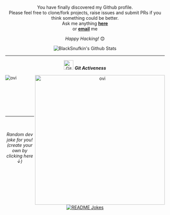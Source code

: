 
<div align="center">

You have finally discovered my Github profile. <br>
Please feel free to clone/fork projects, raise issues and submit PRs if you think something could be better. <br>
Ask me anything <a href="https://github.com/BlackSnufkin/BlackSnufkin/issues/new"><b>here</b></a><br>
or <a href="mailto:BlackSnufkin@outlook.com"><b>email</b></a> me

<i>Happy Hacking!</i> 😊

</div>

<div align="center">

<img align="center" src="https://github-readme-stats.vercel.app/api?username=Blacksnufkin&show_icons=true&hide=contribs,prs&cache_seconds=86400&theme=chartreuse-dark" alt="BlackSnufkin's Github Stats">
  
  
  <hr>
  <p align="center">
 <img src="https://media.giphy.com/media/W5eoZHPpUx9sapR0eu/giphy.gif" width="30px" alt="Git"/>&nbsp;<i><b>Git Activeness</b></i></p>
 
<p><img align="left" src="https://github-readme-stats.vercel.app/api/top-langs?username=BlackSnufkin&show_icons=true&locale=en&layout=compact&theme=chartreuse-dark" alt="ovi" /></p>
<p>&nbsp;<img align="right" src="https://github-readme-stats.vercel.app/api?username=BlackSnufkin&show_icons=true&locale=en&theme=chartreuse-dark" alt="ovi" width="410" /></p>
<br><br><br><br><br>

<hr>


</br>
</br>
<i>Random dev joke for you! (create your own by clicking here ↓)</i><br>
<a href="https://readme-jokes.vercel.app"><img align="center" src="https://readme-jokes.vercel.app/api" alt="README Jokes"></a>
